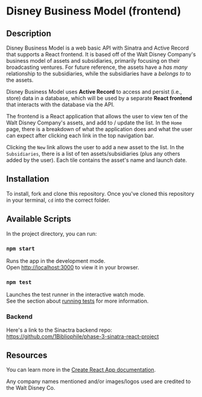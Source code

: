# Disney Business Model (frontend)

## Description

Disney Business Model is a web basic API with Sinatra and Active Record that 
supports a React frontend. It is based off of the Walt Disney Company's 
business model of assets and subsidiaries, primarily focusing on their 
broadcasting ventures. For future reference, the assets have a _has many_
relationship to the subsidiaries, while the subsidiaries have a _belongs to_
to the assets.

Disney Business Model uses **Active Record** to access and persist (i.e., store)
data in a database, which will be used by a separate **React frontend** that 
interacts with the database via the API.

The frontend is a React application that allows the user to view ten of the 
Walt Disney Company's assets, and add to / update the list. In the ```Home``` 
page, there is a breakdown of what the application does and what the user can 
expect after clicking each link in the top navigation bar. 

Clicking the ```New``` link allows the user to add a new asset to the list. 
In the ```Subsidiaries```, there is a list of ten assets/subsidiaries (plus any 
others added by the user). Each tile contains the asset's name and launch date.

## Installation

To install, fork and clone this repository. Once you've cloned this repository 
in your terminal, ```cd``` into the correct folder.


## Available Scripts

In the project directory, you can run:

### `npm start`

Runs the app in the development mode.\
Open [http://localhost:3000](http://localhost:3000) to view it in your browser.


### `npm test`

Launches the test runner in the interactive watch mode.\
See the section about [running tests](https://facebook.github.io/create-react-app/docs/running-tests) for more information.

### Backend

Here's a link to the Sinactra backend repo:
https://github.com/1Bibliophile/phase-3-sinatra-react-project

## Resources

You can learn more in the [Create React App documentation](https://facebook.github.io/create-react-app/docs/getting-started).

Any company names mentioned and/or images/logos used are credited to the
Walt Disney Co.
